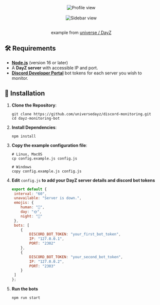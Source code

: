<div align="center">
   <img src="./.readme/assets/profile.png" alt="Profile view"/>
   <br />
   <br />
   <img src="./.readme/assets/sidebar.png" alt="Sidebar view"/>
   <br />
   <br />
   <p align="center">
      example from <a href="https://discord.com/invite/7wUk2F2Yfm">universe / DayZ</a>
   </p>
</div>

## 🛠️ Requirements
- **[Node.js](https://nodejs.org/)** (version 16 or later)
- A **DayZ server** with accessible IP and port.
- **[Discord Developer Portal](https://discord.com/developers/applications)** bot tokens for each server you wish to monitor.

## 📂 Installation

1. **Clone the Repository**:
   ```
   git clone https://github.com/universedayz/discord-monitoring.git 
   cd dayz-monitoring-bot  
   ```

2. **Install Dependencies**:
   ```
   npm install
   ```

3. **Copy the example configuration file**:
   ```
   # Linux, MacOS
   cp config.example.js config.js
   
   # Windows
   copy config.example.js config.js
   ```

4. **Edit** `config.js` **to add your DayZ server details and discord bot tokens**
    ```js
    export default {  
     interval: "60",
     unavailable: "Server is down.",
     emojis: {  
        human: "👤",  
        day: "🌞",  
        night: "🌙"  
     },  
     bots: [  
        {  
            DISCORD_BOT_TOKEN: "your_first_bot_token",  
            IP: "127.0.0.1",  
            PORT: "2302"  
        },  
        {  
            DISCORD_BOT_TOKEN: "your_second_bot_token",  
            IP: "127.0.0.2",  
            PORT: "2303"  
        }  
     ]  
    };
    ```

5. **Run the bots**
    ```
    npm run start
    ```
